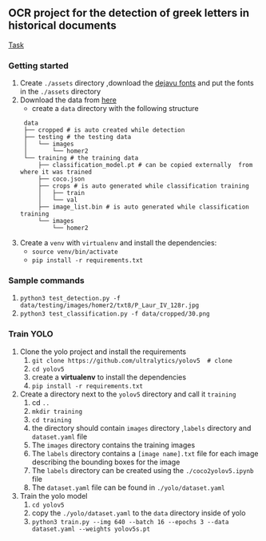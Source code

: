## OCR project for the detection of greek letters in historical documents

[Task](https://lme.tf.fau.de/competitions/icfhr2022-competition-on-detection-and-recognition-of-greek-letters-on-papyri/)

### Getting started

1. Create `./assets` directory ,download the [dejavu fonts](https://sourceforge.net/projects/dejavu/) and put the fonts in the `./assets` directory
1. Download the data from [here](https://lme.tf.fau.de/competitions/icfhr2022-competition-on-detection-and-recognition-of-greek-letters-on-papyri/)
   - create a `data` directory with the following structure
   ```
   	data
   	├── cropped # is auto created while detection
   	├── testing # the testing data
   	│   └── images
   	│       └── homer2
   	└── training # the training data
   		├── classification_model.pt # can be copied externally  from where it was trained
   		├── coco.json
   		├── crops # is auto generated while classification training
   		│   ├── train
   		│   └── val
   		├── image_list.bin # is auto generated while classification training
   		└── images
   			└── homer2
   ```
1. Create a `venv` with `virtualenv` and install the dependencies:
   - `source venv/bin/activate`
   - `pip install -r requirements.txt`

### Sample commands

1. `python3 test_detection.py -f data/testing/images/homer2/txt8/P_Laur_IV_128r.jpg`
1. `python3 test_classification.py -f data/cropped/30.png`

### Train YOLO
1. Clone the yolo project and install the requirements
   1. `git clone https://github.com/ultralytics/yolov5  # clone`
   2. `cd yolov5`
   3. create a **virtualenv** to install the dependencies
   4. `pip install -r requirements.txt`
1. Create a directory next to the `yolov5` directory and call it `training`
   1. cd `..`
   1. `mkdir training`
   1. `cd training`
   1. the directory should contain `images` directory ,`labels` directory and `dataset.yaml` file
	1. The `images` directory contains the training images 
	1. The `labels` directory contains a `[image name].txt` file for each image describing the bounding boxes for the image
	1. The `labels` directory can be created using the `./coco2yolov5.ipynb` file
	1. The `dataset.yaml` file can be found in `./yolo/dataset.yaml`
1. Train the yolo model
	1. `cd yolov5`
	1. copy the `./yolo/dataset.yaml` to the `data` directory inside of yolo
	1. `python3 train.py --img 640 --batch 16 --epochs 3 --data dataset.yaml --weights yolov5s.pt`